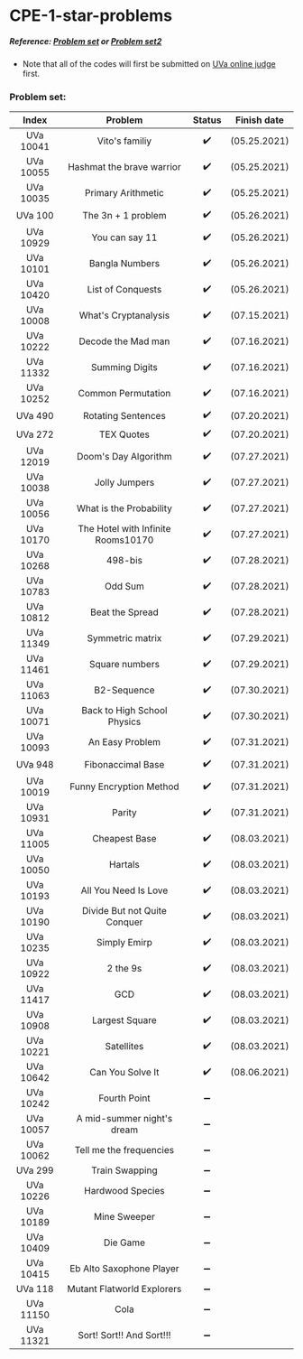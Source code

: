 # CPE-1-star-problems  
  
##### Reference: [Problem set](http://squall.cs.ntou.edu.tw/cprog/practices/CPE1star/problem%20list.html) or [Problem set2](https://cpe.cse.nsysu.edu.tw/environment.php#starList)      
  
- Note that all of the codes will first be submitted on [UVa online judge](https://onlinejudge.org/) first.
  
### Problem set:  
| Index | Problem | Status | Finish date |
| :---: | :---: | :---: | :---: |
| UVa 10041 | Vito's familiy | :heavy_check_mark: | (05.25.2021) |  
| UVa 10055 | Hashmat the brave warrior | :heavy_check_mark: | (05.25.2021) |  
| UVa 10035 | Primary Arithmetic | :heavy_check_mark: | (05.25.2021) |  
| UVa 100 | The 3n + 1 problem | :heavy_check_mark: | (05.26.2021) |  
| UVa 10929 | You can say 11 | :heavy_check_mark: | (05.26.2021) |  
| UVa 10101 | Bangla Numbers | :heavy_check_mark: | (05.26.2021) |  
| UVa 10420 | List of Conquests | :heavy_check_mark: | (05.26.2021) |  
| UVa 10008 | What's Cryptanalysis | :heavy_check_mark: | (07.15.2021) |  
| UVa 10222 | Decode the Mad man | :heavy_check_mark: | (07.16.2021) |  
| UVa 11332 | Summing Digits | :heavy_check_mark: | (07.16.2021) |  
| UVa 10252 | Common Permutation | :heavy_check_mark: | (07.16.2021) |  
| UVa 490 | Rotating Sentences | :heavy_check_mark: | (07.20.2021) |  
| UVa 272 | TEX Quotes | :heavy_check_mark: | (07.20.2021) |  
| UVa 12019 | Doom's Day Algorithm | :heavy_check_mark: | (07.27.2021) |  
| UVa 10038 | Jolly Jumpers | :heavy_check_mark: | (07.27.2021) |  
| UVa 10056 | What is the Probability | :heavy_check_mark: | (07.27.2021) |  
| UVa 10170 | The Hotel with Infinite Rooms10170 | :heavy_check_mark: | (07.27.2021) |  
| UVa 10268 | 498-bis | :heavy_check_mark: | (07.28.2021) |  
| UVa 10783 | Odd Sum | :heavy_check_mark: | (07.28.2021) |    
| UVa 10812 | Beat the Spread | :heavy_check_mark: | (07.28.2021) |  
| UVa 11349 | Symmetric matrix | :heavy_check_mark: | (07.29.2021) |  
| UVa 11461 | Square numbers | :heavy_check_mark: | (07.29.2021) |  
| UVa 11063 | B2-Sequence | :heavy_check_mark: | (07.30.2021) |  
| UVa 10071 | Back to High School Physics | :heavy_check_mark: | (07.30.2021) |  
| UVa 10093 | An Easy Problem | :heavy_check_mark: | (07.31.2021) |  
| UVa 948 | Fibonaccimal Base | :heavy_check_mark: | (07.31.2021) |  
| UVa 10019 | Funny Encryption Method | :heavy_check_mark: | (07.31.2021) |  
| UVa 10931 | Parity | :heavy_check_mark: | (07.31.2021) |  
| UVa 11005 | Cheapest Base | :heavy_check_mark: | (08.03.2021) |  
| UVa 10050 | Hartals | :heavy_check_mark: | (08.03.2021) |  
| UVa 10193 | All You Need Is Love | :heavy_check_mark: | (08.03.2021) |  
| UVa 10190 | Divide But not Quite Conquer | :heavy_check_mark: | (08.03.2021) |  
| UVa 10235 | Simply Emirp | :heavy_check_mark: | (08.03.2021) |  
| UVa 10922 | 2 the 9s | :heavy_check_mark: | (08.03.2021) |  
| UVa 11417 | GCD | :heavy_check_mark: | (08.03.2021) |  
| UVa 10908 | Largest Square | :heavy_check_mark: | (08.03.2021) |  
| UVa 10221 | Satellites | :heavy_check_mark: | (08.03.2021) |  
| UVa 10642 | Can You Solve It | :heavy_check_mark: | (08.06.2021) | 
| UVa 10242 | Fourth Point | :heavy_minus_sign: | | 
| UVa 10057 | A mid-summer night's dream | :heavy_minus_sign: | | 
| UVa 10062 | Tell me the frequencies | :heavy_minus_sign: | | 
| UVa 299 | Train Swapping | :heavy_minus_sign: | | 
| UVa 10226 | Hardwood Species | :heavy_minus_sign: | | 
| UVa 10189 | Mine Sweeper | :heavy_minus_sign: | | 
| UVa 10409 | Die Game | :heavy_minus_sign: | | 
| UVa 10415 | Eb Alto Saxophone Player | :heavy_minus_sign: | | 
| UVa 118 | Mutant Flatworld Explorers | :heavy_minus_sign: | | 
| UVa 11150 | Cola | :heavy_minus_sign: | | 
| UVa 11321 | Sort! Sort!! And Sort!!! | :heavy_minus_sign: | |  
